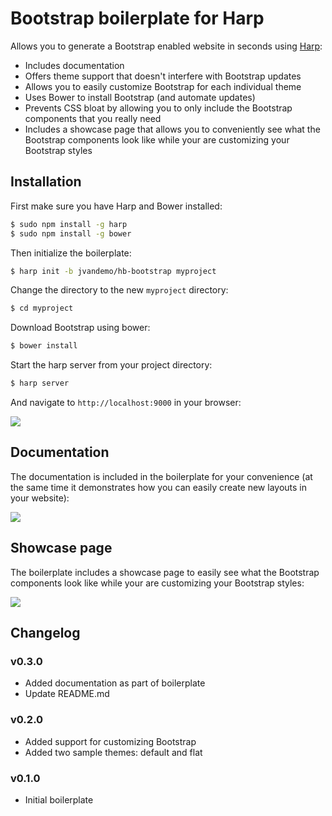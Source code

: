 # Bootstrap boilerplate for Harp

Allows you to generate a Bootstrap enabled website in seconds using [Harp](http://harpjs.com):

- Includes documentation
- Offers theme support that doesn't interfere with Bootstrap updates
- Allows you to easily customize Bootstrap for each individual theme
- Uses Bower to install Bootstrap (and automate updates)
- Prevents CSS bloat by allowing you to only include the Bootstrap components that you really need
- Includes a showcase page that allows you to conveniently see what the Bootstrap components look like while your are customizing your Bootstrap styles

## Installation

First make sure you have Harp and Bower installed:

```sh
$ sudo npm install -g harp
$ sudo npm install -g bower
```

Then initialize the boilerplate:

```sh
$ harp init -b jvandemo/hb-bootstrap myproject
```

Change the directory to the new `myproject` directory:

```sh
$ cd myproject
```

Download Bootstrap using bower:

```sh
$ bower install
```

Start the harp server from your project directory:

```sh
$ harp server
```

And navigate to `http://localhost:9000` in your browser:

![](http://i.imgur.com/n9bcerv.png)

## Documentation

The documentation is included in the boilerplate for your convenience (at the same time it demonstrates how you can easily create new layouts in your website):

![](http://i.imgur.com/mJTLMQz.png)

## Showcase page

The boilerplate includes a showcase page to easily see what the Bootstrap components look like while your are customizing your Bootstrap styles:

![](http://i.imgur.com/g43CZge.png)

## Changelog

### v0.3.0

- Added documentation as part of boilerplate
- Update README.md

### v0.2.0

- Added support for customizing Bootstrap
- Added two sample themes: default and flat

### v0.1.0

- Initial boilerplate


